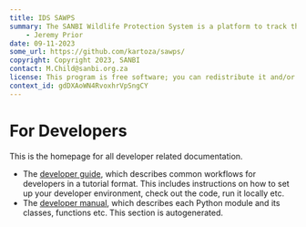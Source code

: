 ```yaml
---
title: IDS SAWPS
summary: The SANBI Wildlife Protection System is a platform to track the population levels of endangered wildlife.
    - Jeremy Prior
date: 09-11-2023
some_url: https://github.com/kartoza/sawps/
copyright: Copyright 2023, SANBI
contact: M.Child@sanbi.org.za
license: This program is free software; you can redistribute it and/or modify it under the terms of the GNU Affero General Public License as published by the Free Software Foundation; either version 3 of the License, or (at your option) any later version.
context_id: gdDXAoWN4RvoxhrVpSngCY
---
```


# For Developers

This is the homepage for all developer related documentation.

* The [developer guide](guide/index.md), which describes common workflows for developers in a tutorial format. This includes instructions on how to set up your developer environment, check out the code, run it locally etc.
* The [developer manual](manual/index.md), which describes each Python module and its classes, functions etc. This section is autogenerated.
